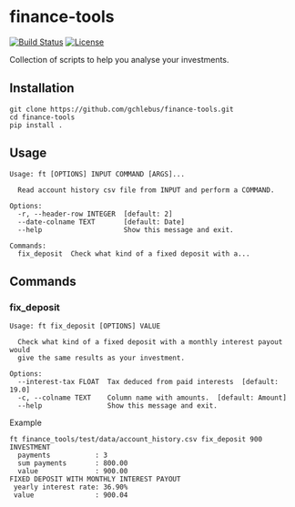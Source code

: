 # finance-tools
[![Build Status](https://travis-ci.com/gchlebus/finance-tools.svg?branch=master)](https://travis-ci.com/gchlebus/finance-tools)
[![License](https://img.shields.io/badge/License-BSD%203--Clause-blue.svg)](https://opensource.org/licenses/BSD-3-Clause)

Collection of scripts to help you analyse your investments.

## Installation
```
git clone https://github.com/gchlebus/finance-tools.git
cd finance-tools
pip install .
```

## Usage
```
Usage: ft [OPTIONS] INPUT COMMAND [ARGS]...

  Read account history csv file from INPUT and perform a COMMAND.

Options:
  -r, --header-row INTEGER  [default: 2]
  --date-colname TEXT       [default: Date]
  --help                    Show this message and exit.

Commands:
  fix_deposit  Check what kind of a fixed deposit with a...
```

## Commands 

### fix_deposit
```
Usage: ft fix_deposit [OPTIONS] VALUE

  Check what kind of a fixed deposit with a monthly interest payout would
  give the same results as your investment.

Options:
  --interest-tax FLOAT  Tax deduced from paid interests  [default: 19.0]
  -c, --colname TEXT    Column name with amounts.  [default: Amount]
  --help                Show this message and exit.
```

Example
```
ft finance_tools/test/data/account_history.csv fix_deposit 900
INVESTMENT
  payments           : 3
  sum payments       : 800.00
  value              : 900.00
FIXED DEPOSIT WITH MONTHLY INTEREST PAYOUT
 yearly interest rate: 36.90%
 value               : 900.04
```


